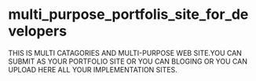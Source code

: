 # multi_purpose_portfolis_site_for_developers
THIS IS MULTI CATAGORIES AND MULTI-PURPOSE WEB SITE.YOU CAN SUBMIT AS YOUR PORTFOLIO SITE OR YOU CAN BLOGING OR YOU CAN UPLOAD HERE ALL YOUR IMPLEMENTATION SITES.
